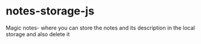 # notes-storage-js
Magic notes- where you can store the notes and its description in the local storage and also delete it
